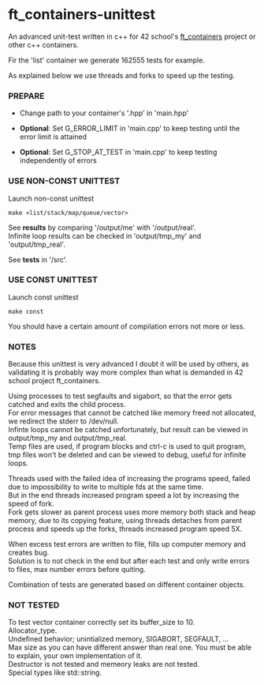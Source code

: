 # ft_containers-unittest
An advanced unit-test written in c++ for 42 school's [ft_containers](https://github.com/artainmo/ft_containers) project or other c++ containers.

Fir the 'list' container we generate 162555 tests for example.

As explained below we use threads and forks to speed up the testing.

### PREPARE

* Change path to your container's '.hpp' in 'main.hpp'

* **Optional**: Set G_ERROR_LIMIT in 'main.cpp' to keep testing until the error limit is attained

* **Optional**: Set G_STOP_AT_TEST in 'main.cpp' to keep testing independently of errors

### USE NON-CONST UNITTEST
Launch non-const unittest
```
make <list/stack/map/queue/vector>
```
See **results** by comparing '/output/me' with '/output/real'.<br>
Infinite loop results can be checked in 'output/tmp_my' and 'output/tmp_real'.

See **tests** in '/src'.

### USE CONST UNITTEST
Launch const unittest
```
make const
```
You should have a certain amount of compilation errors not more or less.

### NOTES
Because this unittest is very advanced I doubt it will be used by others, as validating it is probably way more complex than what is demanded in 42 school project ft_containers.

Using processes to test segfaults and sigabort, so that the error gets catched and exits the child process.<br>
For error messages that cannot be catched like memory freed not allocated, we redirect the stderr to /dev/null.<br>
Infinte loops cannot be catched unfortunately, but result can be viewed in output/tmp_my and output/tmp_real.<br>
Temp files are used, if program blocks and ctrl-c is used to quit program, tmp files won't be deleted and can be viewed to debug, useful for infinite loops.<br>

Threads used with the failed idea of increasing the programs speed, failed due to impossibility to write to multiple fds at the same time.<br>
But in the end threads increased program speed a lot by increasing the speed of fork.<br>
Fork gets slower as parent process uses more memory both stack and heap memory, due to its copying feature, using threads detaches from parent process and speeds up the forks, threads increased program speed 5X.

When excess test errors are written to file, fills up computer memory and creates bug.<br>
Solution is to not check in the end but after each test and only write errors to files, max number errors before quiting.<br>

Combination of tests are generated based on different container objects.<br>


### NOT TESTED
To test vector container correctly set its buffer_size to 10.<br>
Allocator_type.<br>
Undefined behavior; unintialized memory, SIGABORT, SEGFAULT, ...<br>
Max size as you can have different answer than real one. You must be able to explain, your own implementation of it.<br>
Destructor is not tested and memeory leaks are not tested.<br>
Special types like std::string.
